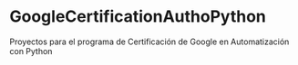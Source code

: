 # GoogleCertificationAuthoPython
Proyectos para el programa de Certificación de Google en Automatización con Python
